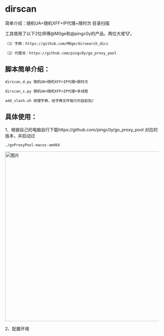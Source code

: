 # dirscan
简单介绍：随机UA+随机XFF+IP代理+限时次 目录扫描

工具借用了以下2位师傅@M0ge和@pingc0y的产品，两位大佬🐮。

    （1）字典：https://github.com/M0ge/dirsearch_dicc

    （2）代理池：https://github.com/pingc0y/go_proxy_pool

## 脚本简单介绍：

    dirscan_d.py 随机UA+随机XFF+IP代理+限时次

    dirscan_s.py 随机UA+随机XFF+IP代理+多线程

    add_slash.sh 梳理字典，给字典文件每行内容前加/


## 具体使用：

1、根据自己的电脑自行下载https://github.com/pingc0y/go_proxy_pool 对应的版本，并启动过

    ./goProxyPool-macos-amd64
    
  <img width="556" alt="图片" src="https://github.com/bingtangbanli/dirscan/assets/77956516/0b698b99-fe9b-4faa-af0d-d45a0f7efdf9">

2、配置环境
    
    

